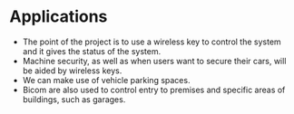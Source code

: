 # Applications
* The point of the project is to use a wireless key to control the system and  it gives the status of the system.
* Machine security, as well as when users want to secure their cars, will be aided by wireless keys.
* We can make use of vehicle parking spaces.
* Bicom are also used to control entry to premises and specific areas of buildings, such as garages.
